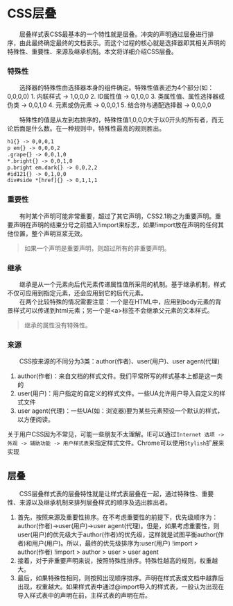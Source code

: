 # CSS层叠
&emsp;&emsp;层叠样式表CSS最基本的一个特性就是层叠。冲突的声明通过层叠进行排序，由此最终确定最终的文档表示。而这个过程的核心就是选择器即其相关声明的特殊性、重要性、来源及继承机制。本文将详细介绍CSS层叠。  

### 特殊性
&emsp;&emsp;选择器的特殊性由选择器本身的组件确定。特殊性值表述为4个部分(如：0,0,0,0)
    1. 内联样式 -> 1,0,0,0
    2. ID属性值 -> 0,1,0,0
    3. 类属性值、属性选择器或伪类 -> 0,0,1,0
    4. 元素或伪元素 -> 0,0,0,1
    5. 结合符与通配选择器 -> 0,0,0,0

&emsp;&emsp;特殊性的值是从左到右排序的，特殊性值1,0,0,0大于以0开头的所有者，而无论后面是什么数。在一种规则中，特殊性最高的规则胜出。  
``` html
h1{} -> 0,0,0,1
p em{} -> 0,0,0,2
.grape{} -> 0,0,1,0
*.bright{} -> 0,0,1,0
p.bright em.dark{} -> 0,0,2,2
#id121{} -> 0,1,0,0
div#side *[href]{} -> 0,1,1,1
```

### 重要性
&emsp;&emsp;有时某个声明可能非常重要，超过了其它声明，CSS2.1称之为重要声明。重要声明在声明的结束分号之前插入!import来标志，如果!import放在声明的任何其他位置，整个声明豆浆无效。  
>如果一个声明是重要声明，则超过所有的非重要声明。  

### 继承
&emsp;&emsp;继承是从一个元素向后代元素传递属性值所采用的机制。基于继承机制，样式不仅可应用到指定元素，还会应用到它的后代元素。  
&emsp;&emsp;在两个比较特殊的情况需要注意：一个是在HTML中，应用到body元素的背景样式可以传递到html元素；另一个是&lt;a&gt;标签不会继承父元素的文本样式。  
>继承的属性没有特殊性。

### 来源
&emsp;&emsp;CSS按来源的不同分为3类：author(作者)、user(用户)、user agent(代理)  
1. author(作者)：来自文档的样式文件。我们平常所写的样式基本上都是这一类的  
2. user(用户)：用户指定的自定义的样式文件。一些UA允许用户导入自定义的样式文件  
3. user agent(代理)：一些UA(如：浏览器)要为某些元素预设一个默认的样式，以方便阅读。

关于用户CSS因为不常见，可能一些朋友不太理解。IE可以通过`Internet 选项 -> 外观 -> 辅助功能 -> 用户样式表`来指定样式文件。Chrome可以使用`Stylish`扩展来实现

## 层叠
&emsp;&emsp;CSS层叠样式表的层叠特性就是让样式表层叠在一起，通过特殊性、重要性、来源以及继承机制来排列层叠样式的顺序及选出胜出者。  

1. 首先，按照来源及重要性排序。在不考虑重要性的前提下，优先级顺序为：author(作者)->user(用户)->user agent(代理)。但是，如果考虑重要性，则user(用户)的优先级大于author(作者)的优先级，这样就是试图平衡author(作者)和用户(用户)。所以，最终的优先级排序为:user(用户) !import > author(作者) !import > author > user > user agent  
2. 接着，对于非重要声明来说，按照特殊性排序。特殊性越高的规则，权重越大。  
3. 最后，如果特殊性相同，则按照出现顺序排序。声明在样式表或文档中越靠后出现，权重越大。如果样式表中通过@import导入的样式表，一般认为出现在导入样式表中的声明在前，主样式表的声明在后。  